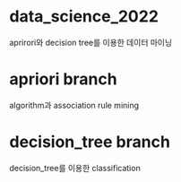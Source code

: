# data_science_2022
aprirori와 decision tree를 이용한 데이터 마이닝

  # apriori branch
  algorithm과 association rule mining

  # decision_tree branch
  decision_tree를 이용한 classification
